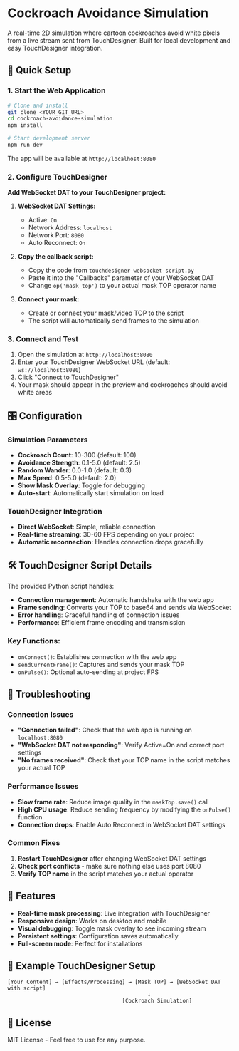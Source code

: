 
# Cockroach Avoidance Simulation

A real-time 2D simulation where cartoon cockroaches avoid white pixels from a live stream sent from TouchDesigner. Built for local development and easy TouchDesigner integration.

## 🚀 Quick Setup

### 1. Start the Web Application

```bash
# Clone and install
git clone <YOUR_GIT_URL>
cd cockroach-avoidance-simulation
npm install

# Start development server
npm run dev
```

The app will be available at `http://localhost:8080`

### 2. Configure TouchDesigner

**Add WebSocket DAT to your TouchDesigner project:**

1. **WebSocket DAT Settings:**
   - Active: `On`
   - Network Address: `localhost`
   - Network Port: `8080`
   - Auto Reconnect: `On`

2. **Copy the callback script:**
   - Copy the code from `touchdesigner-websocket-script.py`
   - Paste it into the "Callbacks" parameter of your WebSocket DAT
   - Change `op('mask_top')` to your actual mask TOP operator name

3. **Connect your mask:**
   - Create or connect your mask/video TOP to the script
   - The script will automatically send frames to the simulation

### 3. Connect and Test

1. Open the simulation at `http://localhost:8080`
2. Enter your TouchDesigner WebSocket URL (default: `ws://localhost:8080`)
3. Click "Connect to TouchDesigner"
4. Your mask should appear in the preview and cockroaches should avoid white areas

## 🎛️ Configuration

### Simulation Parameters
- **Cockroach Count**: 10-300 (default: 100)
- **Avoidance Strength**: 0.1-5.0 (default: 2.5)
- **Random Wander**: 0.0-1.0 (default: 0.3)
- **Max Speed**: 0.5-5.0 (default: 2.0)
- **Show Mask Overlay**: Toggle for debugging
- **Auto-start**: Automatically start simulation on load

### TouchDesigner Integration
- **Direct WebSocket**: Simple, reliable connection
- **Real-time streaming**: 30-60 FPS depending on your project
- **Automatic reconnection**: Handles connection drops gracefully

## 🛠️ TouchDesigner Script Details

The provided Python script handles:
- **Connection management**: Automatic handshake with the web app
- **Frame sending**: Converts your TOP to base64 and sends via WebSocket
- **Error handling**: Graceful handling of connection issues
- **Performance**: Efficient frame encoding and transmission

### Key Functions:
- `onConnect()`: Establishes connection with the web app
- `sendCurrentFrame()`: Captures and sends your mask TOP
- `onPulse()`: Optional auto-sending at project FPS

## 🔧 Troubleshooting

### Connection Issues
- **"Connection failed"**: Check that the web app is running on `localhost:8080`
- **"WebSocket DAT not responding"**: Verify Active=On and correct port settings
- **"No frames received"**: Check that your TOP name in the script matches your actual TOP

### Performance Issues
- **Slow frame rate**: Reduce image quality in the `maskTop.save()` call
- **High CPU usage**: Reduce sending frequency by modifying the `onPulse()` function
- **Connection drops**: Enable Auto Reconnect in WebSocket DAT settings

### Common Fixes
1. **Restart TouchDesigner** after changing WebSocket DAT settings
2. **Check port conflicts** - make sure nothing else uses port 8080
3. **Verify TOP name** in the script matches your actual operator

## 📱 Features

- **Real-time mask processing**: Live integration with TouchDesigner
- **Responsive design**: Works on desktop and mobile
- **Visual debugging**: Toggle mask overlay to see incoming stream
- **Persistent settings**: Configuration saves automatically
- **Full-screen mode**: Perfect for installations

## 🎯 Example TouchDesigner Setup

```
[Your Content] → [Effects/Processing] → [Mask TOP] → [WebSocket DAT with script]
                                            ↓
                                    [Cockroach Simulation]
```

## 📄 License

MIT License - Feel free to use for any purpose.
